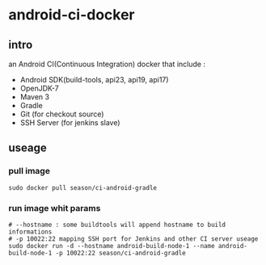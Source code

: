 # android-ci-docker

## intro

an Android CI(Continuous Integration) docker that include :
* Android SDK(build-tools, api23, api19, api17)
* OpenJDK-7
* Maven 3
* Gradle
* Git (for checkout source)
* SSH Server (for jenkins slave)

## useage

### pull image

```shell
sudo docker pull season/ci-android-gradle
```

### run image whit params

```shell
# --hostname : some buildtools will append hostname to build informations
# -p 10022:22 mapping SSH port for Jenkins and other CI server useage
sudo docker run -d --hostname android-build-node-1 --name android-build-node-1 -p 10022:22 season/ci-android-gradle
```
